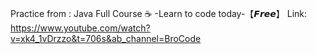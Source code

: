 

Practice from :   Java Full Course ☕ -Learn to code today-【𝙁𝙧𝙚𝙚】
Link:             https://www.youtube.com/watch?v=xk4_1vDrzzo&t=706s&ab_channel=BroCode
